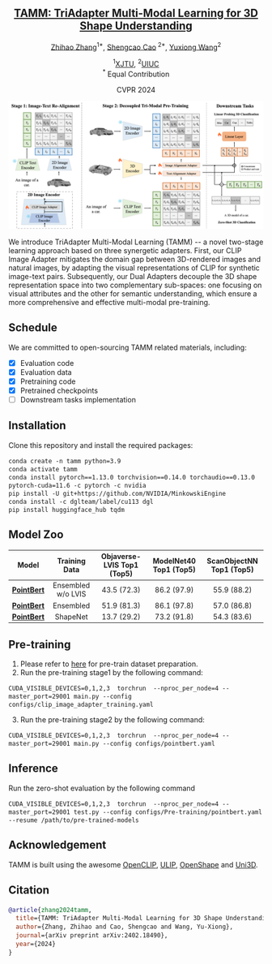 <div align='center'>

<h2><a href="https://alanzhangcs.github.io/tamm-page/">TAMM: TriAdapter Multi-Modal Learning for 3D Shape Understanding</a></h2>

[Zhihao Zhang](https://alanzhangcs.github.io/)<sup>1*</sup>, [Shengcao Cao](https://shengcao.netlify.app/)<sup>
2*</sup>, [Yuxiong Wang](https://yxw.web.illinois.edu/)<sup>2</sup>

<sup>1</sup>[XJTU](https://www.xjtu.edu.cn/), <sup>2</sup>[UIUC](https://illinois.edu/) <br><sup>*</sup> Equal
Contribution

CVPR 2024
</div>

<p align="center">
    <img src="assets/model.png" alt="overview" width="800" />
</p>

We introduce TriAdapter Multi-Modal Learning (TAMM) -- a novel two-stage learning approach based on three synergetic
adapters. First, our CLIP Image Adapter mitigates the domain gap between 3D-rendered images and natural images, by
adapting the visual representations of CLIP for synthetic image-text pairs. Subsequently, our Dual Adapters decouple the
3D shape representation space into two complementary sub-spaces: one focusing on visual attributes and the other for
semantic understanding, which ensure a more comprehensive and effective multi-modal pre-training.

## Schedule

We are committed to open-sourcing TAMM related materials, including:


- [x] Evaluation code
- [x] Evaluation data
- [x] Pretraining code
- [x] Pretrained checkpoints
- [ ] Downstream tasks implementation
## Installation

Clone this repository and install the required packages:

```
conda create -n tamm python=3.9
conda activate tamm
conda install pytorch==1.13.0 torchvision==0.14.0 torchaudio==0.13.0 pytorch-cuda=11.6 -c pytorch -c nvidia
pip install -U git+https://github.com/NVIDIA/MinkowskiEngine
conda install -c dglteam/label/cu113 dgl
pip install huggingface_hub tqdm
```

## Model Zoo

|                                             Model                                              |   Training Data    | Objaverse-LVIS Top1 (Top5) | ModelNet40 Top1 (Top5) | ScanObjectNN Top1 (Top5) |
|:----------------------------------------------------------------------------------------------:|:------------------:|:--------------------------:|:----------------------:|:------------------------:|
| [**PointBert**](https://huggingface.co/zhihao406/tamm-models/blob/main/tamm_pointbert_no_lvis.pt) | Ensembled w/o LVIS |        43.5 (72.3)         |      86.2 (97.9)       |       55.9 (88.2)        | 
|      [**PointBert**](https://huggingface.co/zhihao406/tamm-models/blob/main/tamm_pointbert_ensemble.pt)      |     Ensembled      |        51.9 (81.3)         |      86.1 (97.8)       |       57.0 (86.8)        | 
|  [**PointBert**](https://huggingface.co/zhihao406/tamm-models/blob/main/tamm_pointbert_shapenet.pt)  |      ShapeNet      |        13.7 (29.2)         |      73.2 (91.8)       |       54.3 (83.6)        | 


## Pre-training

1. Please refer to [here](https://github.com/Colin97/OpenShape_code) for pre-train dataset preparation.
2. Run the pre-training stage1 by the following command:

```
CUDA_VISIBLE_DEVICES=0,1,2,3  torchrun  --nproc_per_node=4 --master_port=29001 main.py --config configs/clip_image_adapter_training.yaml
```

3. Run the pre-training stage2 by the following command:

```
CUDA_VISIBLE_DEVICES=0,1,2,3  torchrun  --nproc_per_node=4 --master_port=29001 main.py --config configs/pointbert.yaml
```

## Inference
Run the zero-shot evaluation by the following command

```
CUDA_VISIBLE_DEVICES=0,1,2,3  torchrun  --nproc_per_node=4 --master_port=29001 test.py --config configs/Pre-training/pointbert.yaml --resume /path/to/pre-trained-models
```

## Acknowledgement

TAMM is built using the
awesome  [OpenCLIP](https://github.com/mlfoundations/open_clip), [ULIP](https://github.com/salesforce/ULIP), [OpenShape](https://github.com/Colin97/OpenShape_code) and [Uni3D](https://github.com/baaivision/Uni3D). 


## Citation
```bib
@article{zhang2024tamm,
  title={TAMM: TriAdapter Multi-Modal Learning for 3D Shape Understanding},
  author={Zhang, Zhihao and Cao, Shengcao and Wang, Yu-Xiong},
  journal={arXiv preprint arXiv:2402.18490},
  year={2024}
}
```






